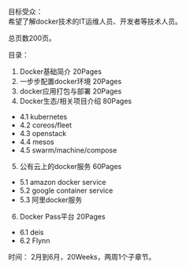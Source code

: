 目标受众：  
希望了解docker技术的IT运维人员、开发者等技术人员。     

总页数200页。

目录：  
1. Docker基础简介   20Pages  
2. 一步步配置docker环境   20Pages  
3. docker应用打包与部署   20Pages  
4. Docker生态/相关项目介绍  80Pages  
  + 4.1 kubernetes  
  + 4.2 coreos/fleet  
  + 4.3 openstack  
  + 4.4 mesos    
  + 4.5 swarm/machine/compose  
5. 公有云上的docker服务    60Pages   
  + 5.1 amazon docker service  
  + 5.2 google container service  
  + 5.3 阿里docker服务  
6. Docker Pass平台         20Pages   
  + 6.1 deis   
  + 6.2 Flynn   

时间：
2月到6月，20Weeks，两周1个子章节。  



